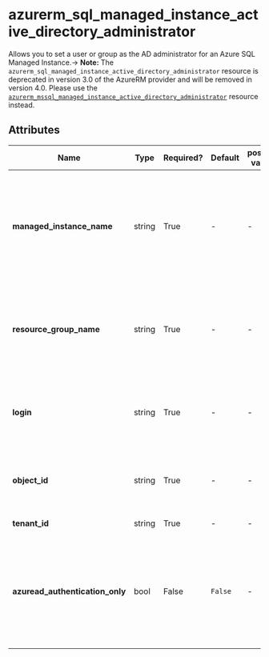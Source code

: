 # azurerm_sql_managed_instance_active_directory_administrator

Allows you to set a user or group as the AD administrator for an Azure SQL Managed Instance.-> **Note:** The `azurerm_sql_managed_instance_active_directory_administrator` resource is deprecated in version 3.0 of the AzureRM provider and will be removed in version 4.0. Please use the [`azurerm_mssql_managed_instance_active_directory_administrator`](https://registry.terraform.io/providers/hashicorp/azurerm/latest/docs/resources/mssql_managed_instance_active_directory_administrator) resource instead.

## Attributes

| Name | Type | Required? | Default  | possible values | Description |
| ---- | ---- | --------- | -------- | ----------- | ----------- |
| **managed_instance_name** | string | True | -  |  -  | The name of the SQL Managed Instance on which to set the administrator. Changing this forces a new resource to be created. | 
| **resource_group_name** | string | True | -  |  -  | The name of the resource group for the SQL Managed Instance. Changing this forces a new resource to be created. | 
| **login** | string | True | -  |  -  | The login name of the principal to set as the Managed Instance administrator | 
| **object_id** | string | True | -  |  -  | The ID of the principal to set as the Managed Instance administrator | 
| **tenant_id** | string | True | -  |  -  | The Azure Tenant ID | 
| **azuread_authentication_only** | bool | False | `False`  |  -  | Specifies whether only AD Users and administrators can be used to login (`true`) or also local database users (`false`). Defaults to `false`. | 

